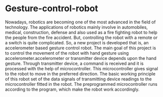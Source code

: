 # Gesture-control-robot
Nowadays, robotics are becoming one of the most advanced in the field of technology. The applications of robotics mainly involve in automobiles, medical, construction, defense and also used as a fire fighting robot to help the people from the fire accident. But, controlling the robot with a remote or a switch is quite complicated. So, a new project is developed that is, an accelerometer based gesture control robot. The main goal of this project is to control the movement of the robot with hand gesture using accelerometer.accelerometer or transmitter device depends upon the hand gesture. Through transmitter device, a command is received and it is processed with the help of microcontroller. This microcontroller gives signal to the robot to move in the preferred direction. The basic working principle of this robot set of the data signals of transmitting device readings to the microcontroller fitted in the robot. The preprogrammed microcontroller runs according to the program, which make the robot work accordingly.
